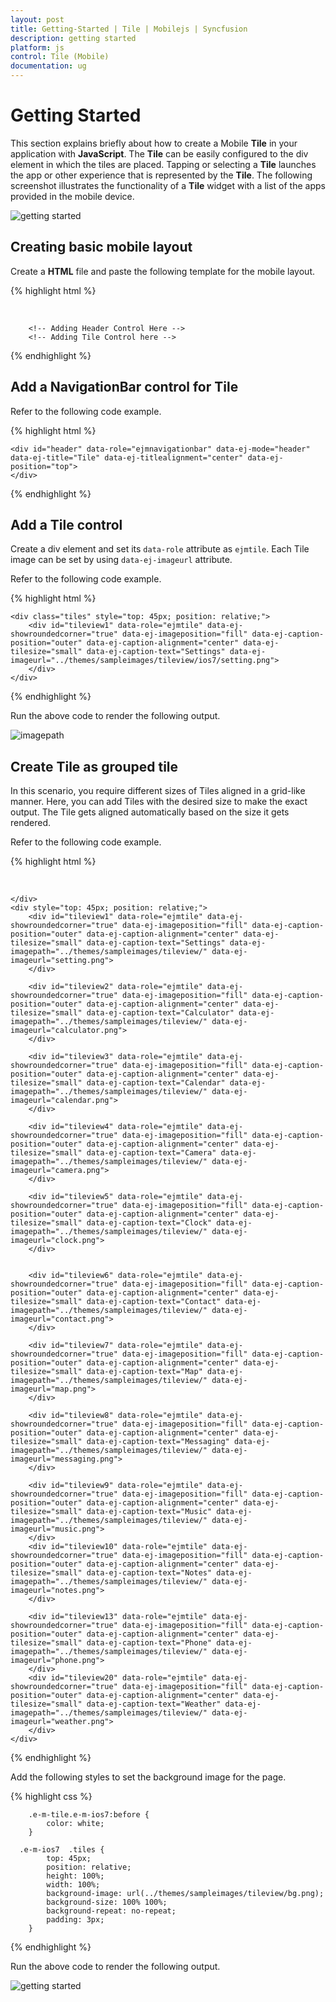 ```yaml
---
layout: post
title: Getting-Started | Tile | Mobilejs | Syncfusion
description: getting started
platform: js
control: Tile (Mobile)
documentation: ug
---
```


# Getting Started

This section explains briefly about how to create a Mobile **Tile** in your application with **JavaScript**. The **Tile** can be easily configured to the div element in which the tiles are placed. Tapping or selecting a **Tile** launches the app or other experience that is represented by the **Tile**. The following screenshot illustrates the functionality of a **Tile** widget with a list of the apps provided in the mobile device.

![getting started](getting-started_images\getting-started_img1.png)

## Creating basic mobile layout

Create a **HTML** file and paste the following template for the mobile layout.

{% highlight html %}

   <!DOCTYPE html>
<html>
<head>
    <meta id="viewport" name="viewport" content="width=device-width, initial-scale=1.0,maximum-scale=1.0, user-scalable=no" />
    <title>Tile</title>
<link href="http://cdn.syncfusion.com/13.1.0.21/js/mobile/ej.mobile.all.min.css"rel="stylesheet"/>
<script src="http://cdn.syncfusion.com/js/assets/external/jquery-1.10.2.min.js"></script>
<script src="http://cdn.syncfusion.com/js/assets/external/jsrender.min.js"></script>
<script src="http://cdn.syncfusion.com/14.3.0.49/js/mobile/ej.mobile.all.min.js"></script>
</head>
<body>

        <!-- Adding Header Control Here -->
        <!-- Adding Tile Control here -->

</body>
</html>


{% endhighlight %}

## Add a NavigationBar control for Tile

Refer to the following code example.

{% highlight html %}

    <div id="header" data-role="ejmnavigationbar" data-ej-mode="header" data-ej-title="Tile" data-ej-titlealignment="center" data-ej-position="top">
    </div>


{% endhighlight %}



## Add a Tile control

Create a div element and set its `data-role` attribute as `ejmtile`. Each Tile image can be set by using `data-ej-imageurl` attribute. 

Refer to the following code example.

{% highlight html %}

    <div class="tiles" style="top: 45px; position: relative;">
        <div id="tileview1" data-role="ejmtile" data-ej-showroundedcorner="true" data-ej-imageposition="fill" data-ej-caption-position="outer" data-ej-caption-alignment="center" data-ej-tilesize="small" data-ej-caption-text="Settings" data-ej-imageurl="../themes/sampleimages/tileview/ios7/setting.png">
        </div>
    </div>


{% endhighlight %}



Run the above code to render the following output. 

![imagepath](getting-started_images\getting-started_img2.png)

## Create Tile as grouped tile

In this scenario, you require different sizes of Tiles aligned in a grid-like manner. Here, you can add Tiles with the desired size to make the exact output. The Tile gets aligned automatically based on the size it gets rendered. 

Refer to the following code example.

{% highlight html %}

<!-- Adding multiple tiles --> 
<div id="header" data-role="ejmnavigationbar" data-ej-mode="header" data-ej-title="Tiles" data-ej-titlealignment="center" data-ej-position="top" data-ej-touchend="tileSelection">

    </div>
    <div style="top: 45px; position: relative;">
        <div id="tileview1" data-role="ejmtile" data-ej-showroundedcorner="true" data-ej-imageposition="fill" data-ej-caption-position="outer" data-ej-caption-alignment="center" data-ej-tilesize="small" data-ej-caption-text="Settings" data-ej-imagepath="../themes/sampleimages/tileview/" data-ej-imageurl="setting.png">
        </div>

        <div id="tileview2" data-role="ejmtile" data-ej-showroundedcorner="true" data-ej-imageposition="fill" data-ej-caption-position="outer" data-ej-caption-alignment="center" data-ej-tilesize="small" data-ej-caption-text="Calculator" data-ej-imagepath="../themes/sampleimages/tileview/" data-ej-imageurl="calculator.png">
        </div>

        <div id="tileview3" data-role="ejmtile" data-ej-showroundedcorner="true" data-ej-imageposition="fill" data-ej-caption-position="outer" data-ej-caption-alignment="center" data-ej-tilesize="small" data-ej-caption-text="Calendar" data-ej-imagepath="../themes/sampleimages/tileview/" data-ej-imageurl="calendar.png">
        </div>

        <div id="tileview4" data-role="ejmtile" data-ej-showroundedcorner="true" data-ej-imageposition="fill" data-ej-caption-position="outer" data-ej-caption-alignment="center" data-ej-tilesize="small" data-ej-caption-text="Camera" data-ej-imagepath="../themes/sampleimages/tileview/" data-ej-imageurl="camera.png">
        </div>

        <div id="tileview5" data-role="ejmtile" data-ej-showroundedcorner="true" data-ej-imageposition="fill" data-ej-caption-position="outer" data-ej-caption-alignment="center" data-ej-tilesize="small" data-ej-caption-text="Clock" data-ej-imagepath="../themes/sampleimages/tileview/" data-ej-imageurl="clock.png">
        </div>


        <div id="tileview6" data-role="ejmtile" data-ej-showroundedcorner="true" data-ej-imageposition="fill" data-ej-caption-position="outer" data-ej-caption-alignment="center" data-ej-tilesize="small" data-ej-caption-text="Contact" data-ej-imagepath="../themes/sampleimages/tileview/" data-ej-imageurl="contact.png">
        </div>

        <div id="tileview7" data-role="ejmtile" data-ej-showroundedcorner="true" data-ej-imageposition="fill" data-ej-caption-position="outer" data-ej-caption-alignment="center" data-ej-tilesize="small" data-ej-caption-text="Map" data-ej-imagepath="../themes/sampleimages/tileview/" data-ej-imageurl="map.png">
        </div>

        <div id="tileview8" data-role="ejmtile" data-ej-showroundedcorner="true" data-ej-imageposition="fill" data-ej-caption-position="outer" data-ej-caption-alignment="center" data-ej-tilesize="small" data-ej-caption-text="Messaging" data-ej-imagepath="../themes/sampleimages/tileview/" data-ej-imageurl="messaging.png">
        </div>

        <div id="tileview9" data-role="ejmtile" data-ej-showroundedcorner="true" data-ej-imageposition="fill" data-ej-caption-position="outer" data-ej-caption-alignment="center" data-ej-tilesize="small" data-ej-caption-text="Music" data-ej-imagepath="../themes/sampleimages/tileview/" data-ej-imageurl="music.png">
        </div>
        <div id="tileview10" data-role="ejmtile" data-ej-showroundedcorner="true" data-ej-imageposition="fill" data-ej-caption-position="outer" data-ej-caption-alignment="center" data-ej-tilesize="small" data-ej-caption-text="Notes" data-ej-imagepath="../themes/sampleimages/tileview/" data-ej-imageurl="notes.png">
        </div>

        <div id="tileview13" data-role="ejmtile" data-ej-showroundedcorner="true" data-ej-imageposition="fill" data-ej-caption-position="outer" data-ej-caption-alignment="center" data-ej-tilesize="small" data-ej-caption-text="Phone" data-ej-imagepath="../themes/sampleimages/tileview/" data-ej-imageurl="phone.png">
        </div>
        <div id="tileview20" data-role="ejmtile" data-ej-showroundedcorner="true" data-ej-imageposition="fill" data-ej-caption-position="outer" data-ej-caption-alignment="center" data-ej-tilesize="small" data-ej-caption-text="Weather" data-ej-imagepath="../themes/sampleimages/tileview/" data-ej-imageurl="weather.png">
        </div>
    </div>


{% endhighlight %}



Add the following styles to set the background image for the page.

{% highlight css %}


        .e-m-tile.e-m-ios7:before {
            color: white;
        }

      .e-m-ios7  .tiles {
            top: 45px;
            position: relative;
            height: 100%;
            width: 100%;
            background-image: url(../themes/sampleimages/tileview/bg.png);
            background-size: 100% 100%;
            background-repeat: no-repeat;
            padding: 3px;
        }


{% endhighlight %}



Run the above code to render the following output. 

![getting started](getting-started_images\getting-started_img3.png)

